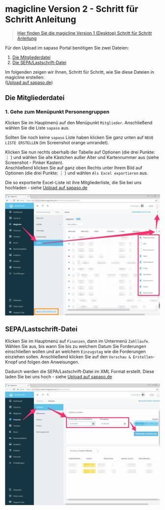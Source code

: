 # magicline Version 2 - Schritt für Schritt Anleitung

> [Hier finden Sie die magicline Version 1 (Desktop) Schritt für Schritt Anleitung](/magicline/v1-schritt-fuer-schritt-anleitung)

Für den Upload im sapaso Portal benötigen Sie zwei Dateien:

1. [Die Mitgliederdatei](#die-mitgliederdatei)
2. [Die SEPA/Lastschrift-Datei](#sepalastschrift-datei)

Im folgenden zeigen wir Ihnen, Schritt für Schritt, wie Sie diese Dateien in magicline erstellen:  
([Upload auf sapaso.de](upload-im-portal))



## Die Mitgliederdatei

### 1. Gehe zum Menüpunkt Personengruppen

Klicken Sie im Hauptmenü auf den Menüpunkt `Mitglieder`.
Anschließend wählen Sie die Liste `sapaso` aus.  

Sollten Sie noch keine `sapaso` Liste haben klicken Sie ganz unten auf `NEUE LISTE ERSTELLEN` (im Screenshot orange umrandet).

Klicken Sie nun rechts oberhalb der Tabelle auf Optionen (die drei Punkte: &#8942; ) und wählen Sie alle Kästchen außer Alter und Kartennummer aus (siehe Screenshot - Pinker Kasten).  
Anschließend klicken Sie auf ganz oben Rechts unter Ihrem Bild auf Optionen (die drei Punkte: &#8942; ) und wählen `Als Excel exportieren` aus.

Die so exportierte Excel-Liste ist ihre Mitgliederliste, die Sie bei uns hochladen - siehe [Upload auf sapaso.de](upload-im-portal)

![magicline Mitgliederliste Exportieren](anleitung/_media/magicline-v2-online/mitgliederliste/mitgliederliste-exportieren.jpg "Mitgliederliste Exportieren")

## SEPA/Lastschrift-Datei

Klicken Sie im Hauptmenü auf `Finanzen`, dann im Untermenü `Zahlläufe`.   
Wählen Sie aus, bis wann Sie bis zu welchem Datum Sie Forderungen einschließen wollen und an welchem `Einzugstag` wie die Forderungen einziehen sollen. Anschließend klicken Sie auf den `Vorschau & Erstellen`-Knopf und folgen den Anweisungen.

Dadurch werden die SEPA/Lastschrift-Datei im XML Format erstellt. Diese laden Sie bei uns hoch - siehe [Upload auf sapaso.de](upload-im-portal)

![Menü-Punkt Personengruppen auswählen](anleitung/_media/magicline-v2-online/sepa/sepa-liste-exportieren.jpg "Menü-Punkt Personengruppen auswählen")
